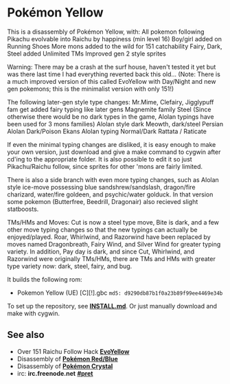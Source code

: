 # Pokémon Yellow  #


This is a disassembly of Pokémon Yellow, with:
 All pokemon following
 Pikachu evolvable into Raichu by happiness (min level 16)
 Boy/girl added on
 Running Shoes
 More mons added to the wild for 151 catchability
 Fairy, Dark, Steel added
 Unlimited TMs
 Improved gen 2 style sprites
 
 Warning: There may be a crash at the surf house, haven't tested it yet but was there last time I had everything reverted back this old... (Note: There is a much improved version of this called EvoYellow with Day/Night and new gen pokemons; this is the minimalist version with only 151!)
 
 The following later-gen style type changes:
 Mr.Mime, Clefairy, Jigglypuff fam get added fairy typing like later gens
 Magnemite family Steel
 (Since otherwise there would be no dark types in the game, Alolan typings have been used for 3 mons families)
 Alolan style dark Meowth, dark/steel Persian
 Alolan Dark/Poison Ekans
 Alolan typing Normal/Dark Rattata / Raticate
 

 
 If even the minimal typing changes are disliked, it is easy enough to make your own version, just download and give a make command to cygwin after cd'ing to the appropriate folder. It is also possible to edit it so just Pikachu/Raichu follow, since sprites for other 'mons are fairly limited.
  
  There is also a side branch with even more typing changes, such as Alolan style ice-move possessing blue sandshrew/sandslash, dragon/fire charizard, water/fire goldeen, and psychic/water golduck. In that version some pokemon (Butterfree, Beedrill, Dragonair) also recieved slight statboosts.
  
 TMs/HMs and Moves:
 Cut is now a steel type move, Bite is dark, and a few other move typing changes so that the new typings can actually be enjoyed/played.
 Roar, Whirlwind, and Razorwind have been replaced by moves named Dragonbreath, Fairy Wind, and Silver Wind for greater typing variety.
 In addition, Pay day is dark, and since Cut, Whirlwind, and Razorwind were originally TMs/HMs, there are TMs and HMs with greater type variety now: dark, steel, fairy, and bug.
 

It builds the following rom:

* Pokemon Yellow (UE) [C][!].gbc  `md5: d9290db87b1f0a23b89f99ee4469e34b`

To set up the repository, see [**INSTALL.md**](INSTALL.md).
Or just manually download and make with cygwin.


## See also

* Over 151 Raichu Follow Hack [**EvoYellow**][evoyellow]
* Disassembly of [**Pokémon Red/Blue**][pokered]
* Disassembly of [**Pokémon Crystal**][pokecrystal]
* irc: **irc.freenode.net** [**#pret**][irc]


[evoyellow]: https://github.com/longlostsoul/evoyellow
[pokered]: https://github.com/iimarckus/pokered
[pokecrystal]: https://github.com/kanzure/pokecrystal
[irc]: https://kiwiirc.com/client/irc.freenode.net/?#pret
